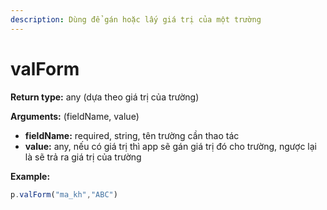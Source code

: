 ```yaml
---
description: Dùng để gán hoặc lấy giá trị của một trường
---
```


# valForm

**Return type:** any (dựa theo giá trị của trường)

**Arguments:** (fieldName, value)

* **fieldName:** required, string, tên trường cần thao tác
* **value:** any, nếu có giá trị thì app sẽ gán giá trị đó cho trường, ngược lại là  sẽ trả ra giá trị của trường

**Example:**

```javascript
p.valForm("ma_kh","ABC")
```
